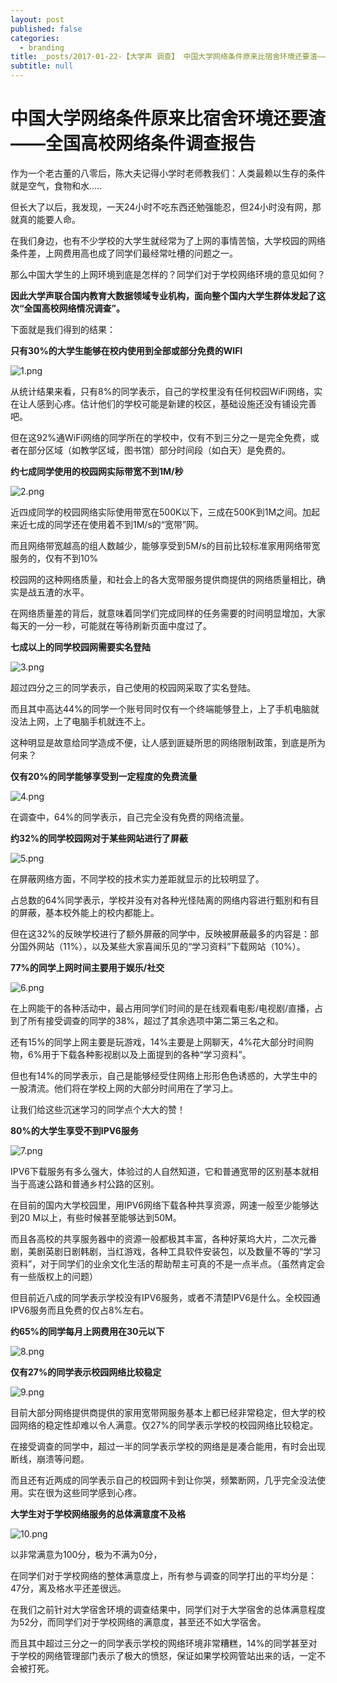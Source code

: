 ```yaml
---
layout: post
published: false
categories:
  - branding
title: _posts/2017-01-22-【大学声 调查】 中国大学网络条件原来比宿舍环境还要渣——全国高校网络条件调查报告.md
subtitle: null
---
```

# 中国大学网络条件原来比宿舍环境还要渣——全国高校网络条件调查报告


作为一个老古董的八零后，陈大夫记得小学时老师教我们：人类最赖以生存的条件就是空气，食物和水.....

但长大了以后，我发现，一天24小时不吃东西还勉强能忍，但24小时没有网，那就真的能要人命。


在我们身边，也有不少学校的大学生就经常为了上网的事情苦恼，大学校园的网络条件差，上网费用高也成了同学们最经常吐槽的问题之一。

那么中国大学生的上网环境到底是怎样的？同学们对于学校网络环境的意见如何？

**因此大学声联合国内教育大数据领域专业机构，面向整个国内大学生群体发起了这次“全国高校网络情况调查”。**

下面就是我们得到的结果：

**只有30%的大学生能够在校内使用到全部或部分免费的WIFI**

![1.png]({{site.baseurl}}/image/1.png)

从统计结果来看，只有8%的同学表示，自己的学校里没有任何校园WiFi网络，实在让人感到心疼。估计他们的学校可能是新建的校区，基础设施还没有铺设完善吧。

但在这92%通WiFi网络的同学所在的学校中，仅有不到三分之一是完全免费，或者在部分区域（如教学区域，图书馆）部分时间段（如白天）是免费的。

**约七成同学使用的校园网实际带宽不到1M/秒**

![2.png]({{site.baseurl}}/image/2.png)

近四成同学的校园网络实际使用带宽在500K以下，三成在500K到1M之间。加起来近七成的同学还在使用着不到1M/s的“宽带”网。

而且网络带宽越高的组人数越少，能够享受到5M/s的目前比较标准家用网络带宽服务的，仅有不到10%

校园网的这种网络质量，和社会上的各大宽带服务提供商提供的网络质量相比，确实是战五渣的水平。

在网络质量差的背后，就意味着同学们完成同样的任务需要的时间明显增加，大家每天的一分一秒，可能就在等待刷新页面中度过了。

**七成以上的同学校园网需要实名登陆**

![3.png]({{site.baseurl}}/image/3.png)

超过四分之三的同学表示，自己使用的校园网采取了实名登陆。

而且其中高达44%的同学一个账号同时仅有一个终端能够登上，上了手机电脑就没法上网，上了电脑手机就连不上。

这种明显是故意给同学造成不便，让人感到匪疑所思的网络限制政策，到底是所为何来？

**仅有20%的同学能够享受到一定程度的免费流量**

![4.png]({{site.baseurl}}/image/4.png)

在调查中，64%的同学表示，自己完全没有免费的网络流量。

**约32%的同学校园网对于某些网站进行了屏蔽**

![5.png]({{site.baseurl}}/image/5.png)


在屏蔽网络方面，不同学校的技术实力差距就显示的比较明显了。

占总数的64%同学表示，学校并没有对各种光怪陆离的网络内容进行甄别和有目的屏蔽，基本校外能上的校内都能上。

但在这32%的反映学校进行了额外屏蔽的同学中，反映被屏蔽最多的内容是：部分国外网站（11%），以及某些大家喜闻乐见的“学习资料”下载网站（10%）。

**77%的同学上网时间主要用于娱乐/社交**

![6.png]({{site.baseurl}}/image/6.png)


在上网能干的各种活动中，最占用同学们时间的是在线观看电影/电视剧/直播，占到了所有接受调查的同学的38%，超过了其余选项中第二第三名之和。

还有15%的同学上网主要是玩游戏，14%主要是上网聊天，4%花大部分时间购物，6%用于下载各种影视剧以及上面提到的各种“学习资料”。

但也有14%的同学表示，自己是能够经受住网络上形形色色诱惑的，大学生中的一股清流。他们将在学校上网的大部分时间用在了学习上。


让我们给这些沉迷学习的同学点个大大的赞！

**80%的大学生享受不到IPV6服务**

![7.png]({{site.baseurl}}/image/7.png)


IPV6下载服务有多么强大，体验过的人自然知道，它和普通宽带的区别基本就相当于高速公路和普通乡村公路的区别。

在目前的国内大学校园里，用IPV6网络下载各种共享资源，网速一般至少能够达到20 M以上，有些时候甚至能够达到50M。

而且各高校的共享服务器中的资源一般都极其丰富，各种好莱坞大片，二次元番剧，美剧英剧日剧韩剧，当红游戏，各种工具软件安装包，以及数量不等的“学习资料”，对于同学们的业余文化生活的帮助帮主可真的不是一点半点。（虽然肯定会有一些版权上的问题）

但目前近八成的同学表示学校没有IPV6服务，或者不清楚IPV6是什么。全校园通IPV6服务而且免费的仅占8%左右。


**约65%的同学每月上网费用在30元以下**

![8.png]({{site.baseurl}}/image/8.png)


**仅有27%的同学表示校园网络比较稳定**

![9.png]({{site.baseurl}}/image/9.png)


目前大部分网络提供商提供的家用宽带网服务基本上都已经非常稳定，但大学的校园网络的稳定性却难以令人满意。仅27%的同学表示学校的校园网络比较稳定。

在接受调查的同学中，超过一半的同学表示学校的网络是是凑合能用，有时会出现断线，崩溃等问题。

而且还有近两成的同学表示自己的校园网卡到让你哭，频繁断网，几乎完全没法使用。实在很为这些同学感到心疼。



**大学生对于学校网络服务的总体满意度不及格**

![10.png]({{site.baseurl}}/image/10.png)


以非常满意为100分，极为不满为0分，

在同学们对于学校网络的整体满意度上，所有参与调查的同学打出的平均分是：47分，离及格水平还差很远。

在我们之前针对大学宿舍环境的调查结果中，同学们对于大学宿舍的总体满意程度为52分，而同学们对于学校网络的满意度，甚至还不如大学宿舍。

而且其中超过三分之一的同学表示学校的网络环境非常糟糕，14%的同学甚至对于学校的网络管理部门表示了极大的愤怒，保证如果学校网管站出来的话，一定不会被打死。
